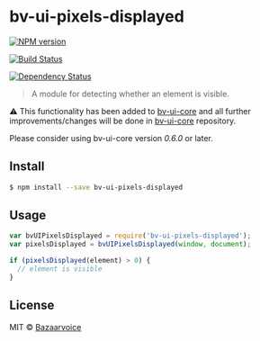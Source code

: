 # bv-ui-pixels-displayed

[![NPM version][npm-image]][npm-url]

[![Build Status][travis-image]][travis-url]

[![Dependency Status][daviddm-url]][daviddm-image]

> A module for detecting whether an element is visible.

:warning: This functionality has been added to [bv-ui-core](https://github.com/bazaarvoice/bv-ui-core) and all further improvements/changes will be done in [bv-ui-core](https://github.com/bazaarvoice/bv-ui-core) repository.

Please consider using bv-ui-core version *0.6.0* or later.

## Install

```sh
$ npm install --save bv-ui-pixels-displayed
```

## Usage

```js
var bvUIPixelsDisplayed = require('bv-ui-pixels-displayed');
var pixelsDisplayed = bvUIPixelsDisplayed(window, document);

if (pixelsDisplayed(element) > 0) {
  // element is visible
}
```

## License

MIT © [Bazaarvoice](http://bazaarvoice.com)


[npm-url]: https://npmjs.org/package/bv-ui-pixels-displayed
[npm-image]: https://badge.fury.io/js/bv-ui-pixels-displayed.svg
[travis-url]: https://travis-ci.org/bazaarvoice/bv-ui-pixels-displayed
[travis-image]: https://travis-ci.org/bazaarvoice/bv-ui-pixels-displayed.svg?branch=master
[daviddm-url]: https://david-dm.org/bazaarvoice/bv-ui-pixels-displayed.svg?theme=shields.io
[daviddm-image]: https://david-dm.org/bazaarvoice/bv-ui-pixels-displayed
